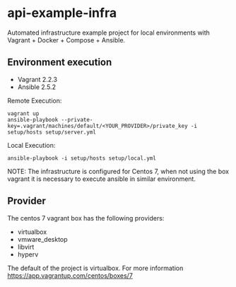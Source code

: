 # api-example-infra

Automated infrastructure example project for local environments with Vagrant + Docker + Compose + Ansible.

## Environment execution 

* Vagrant 2.2.3
* Ansible 2.5.2

Remote Execution:
```
vagrant up
ansible-playbook --private-key=.vagrant/machines/default/<YOUR_PROVIDER>/private_key -i setup/hosts setup/server.yml
```

Local Execution:
```
ansible-playbook -i setup/hosts setup/local.yml
```
NOTE: The infrastructure is configured for Centos 7, when not using the box vagrant it is necessary to execute ansible in similar environment.

## Provider

The centos 7 vagrant box has the following providers:

* virtualbox
* vmware_desktop
* libvirt
* hyperv 

The default of the project is virtualbox. For more information https://app.vagrantup.com/centos/boxes/7

